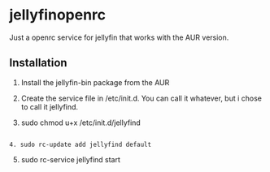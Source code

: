 # jellyfinopenrc
Just a openrc service for jellyfin that works with the AUR version.

## Installation
1. Install the jellyfin-bin package from the AUR

2. Create the service file in /etc/init.d. You can call it whatever, but i chose to call it jellyfind.

3. sudo chmod u+x /etc/init.d/jellyfind
```

4. sudo rc-update add jellyfind default
```

5. sudo rc-service jellyfind start
```
